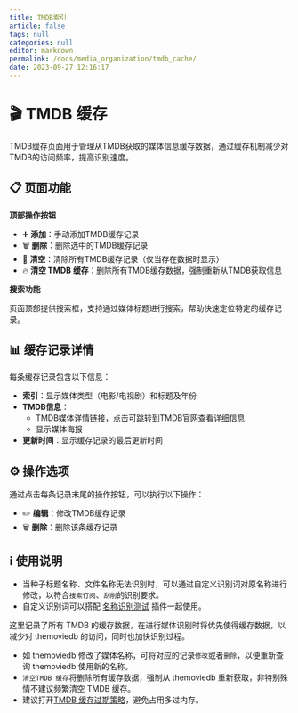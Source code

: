 ```yaml
---
title: TMDB索引
article: false
tags: null
categories: null
editor: markdown
permalink: /docs/media_organization/tmdb_cache/
date: 2023-09-27 12:16:17
---
```


# 🎬 TMDB 缓存

TMDB缓存页面用于管理从TMDB获取的媒体信息缓存数据，通过缓存机制减少对TMDB的访问频率，提高识别速度。

## 📋 页面功能

**顶部操作按钮**

- ➕ **添加**：手动添加TMDB缓存记录
- 🗑️ **删除**：删除选中的TMDB缓存记录
- 🧹 **清空**：清除所有TMDB缓存记录（仅当存在数据时显示）
- 🔥 **清空 TMDB 缓存**：删除所有TMDB缓存数据，强制重新从TMDB获取信息

**搜索功能**

页面顶部提供搜索框，支持通过媒体标题进行搜索，帮助快速定位特定的缓存记录。

## 📊 缓存记录详情

每条缓存记录包含以下信息：

- **索引**：显示媒体类型（电影/电视剧）和标题及年份
- **TMDB信息**：
  - TMDB媒体详情链接，点击可跳转到TMDB官网查看详细信息
  - 显示媒体海报
- **更新时间**：显示缓存记录的最后更新时间

## ⚙️ 操作选项

通过点击每条记录末尾的操作按钮，可以执行以下操作：

- ✏️ **编辑**：修改TMDB缓存记录
- 🗑️ **删除**：删除该条缓存记录

## ℹ️ 使用说明

- 当种子标题名称、文件名称无法识别时，可以通过自定义识别词对原名称进行修改，以符合`搜索订阅`、`刮削`的识别要求。
- 自定义识别词可以搭配 [名称识别测试](/docs/plugin/download/#名称识别测试) 插件一起使用。

这里记录了所有 TMDB 的缓存数据，在进行媒体识别时将优先使得缓存数据，以减少对 themoviedb 的访问，同时也加快识别过程。

- 如 themoviedb 修改了媒体名称，可将对应的记录`修改`或者`删除`，以便重新查询 themoviedb 使用新的名称。
- `清空TMDB 缓存`将删除所有缓存数据，强制从 themoviedb 重新获取，非特别殊情不建议频繁清空 TMDB 缓存。
- 建议打开[TMDB 缓存过期策略](/docs/setting/base/#_6、实验室)，避免占用多过内存。